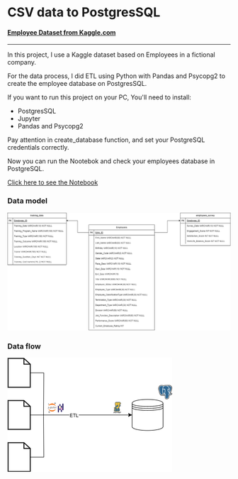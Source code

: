 # CSV data to PostgresSQL
#### [Employee Dataset from Kaggle.com](https://www.kaggle.com/datasets/ravindrasinghrana/employeedataset)
<hr>
  
In this project, I use a Kaggle dataset based on Employees in a fictional company. 

For the data process, I did ETL using Python with Pandas and Psycopg2 to create the employee database on PostgresSQL.

If you want to run this project on your PC, You'll need to install:

  - PostgresSQL 
  - Jupyter
  - Pandas and Psycopg2

Pay attention in create_database function, and set your PostgreSQL credentials correctly.

Now you can run the Nootebok and check your employees database in PostgreSQL.

[Click here to see the Notebook](https://github.com/MatheusSanteago/Data-Model/blob/master/etl/main.ipynb)

### Data model 

![Data Model](https://github.com/MatheusSanteago/Data-Model/blob/master/img/Employees.png)

### Data flow 

![Data Flow](https://github.com/MatheusSanteago/Data-Model/blob/master/img/datasource.png)
